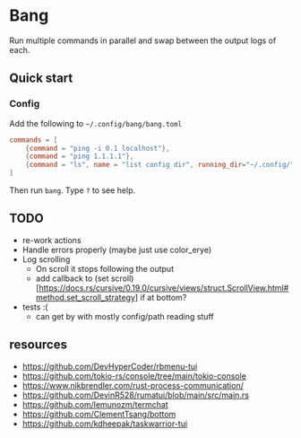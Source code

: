 # Bang

Run multiple commands in parallel and swap between the output logs of each.


## Quick start

### Config

Add the following to `~/.config/bang/bang.toml`
```toml
commands = [
    {command = "ping -i 0.1 localhost"},
    {command = "ping 1.1.1.1"},
    {command = "ls", name = "list config dir", running_dir="~/.config/"},
]
```

Then run `bang`. Type `?` to see help.

## TODO

- re-work actions
- Handle errors properly (maybe just use color_erye)
- Log scrolling
  - On scroll it stops following the output
  - add callback to (set scroll)[https://docs.rs/cursive/0.19.0/cursive/views/struct.ScrollView.html#method.set_scroll_strategy] if at bottom?
- tests :(
  - can get by with mostly config/path reading stuff


## resources
- https://github.com/DevHyperCoder/rbmenu-tui
- https://github.com/tokio-rs/console/tree/main/tokio-console 
- https://www.nikbrendler.com/rust-process-communication/
- https://github.com/DevinR528/rumatui/blob/main/src/main.rs
- https://github.com/lemunozm/termchat
- https://github.com/ClementTsang/bottom
- https://github.com/kdheepak/taskwarrior-tui
